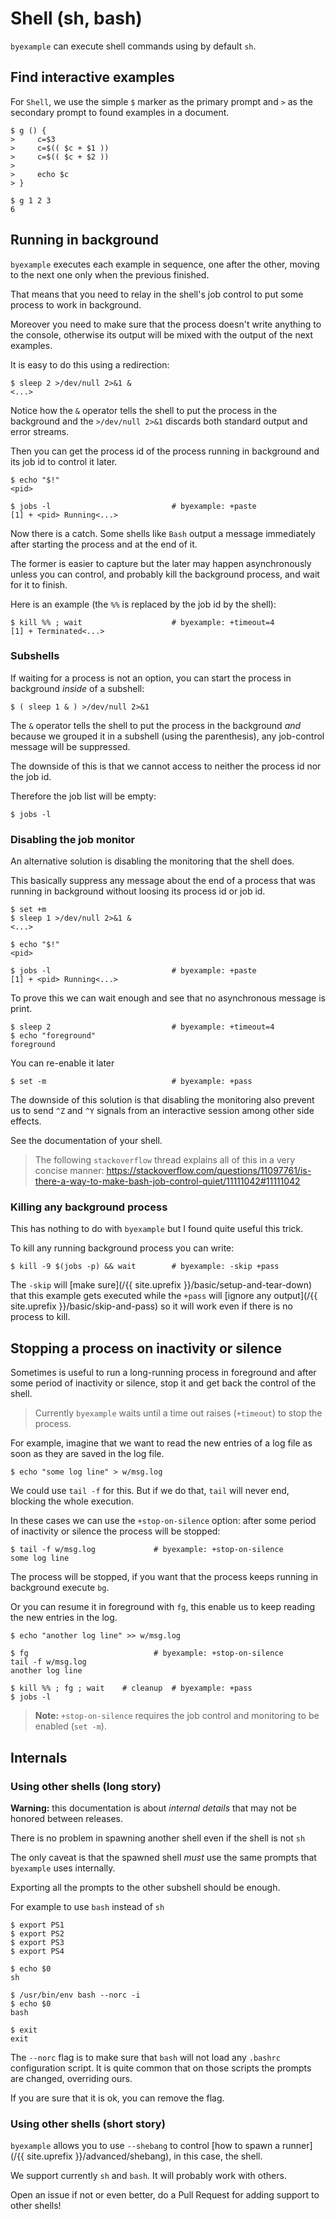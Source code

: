 # Shell (sh, bash)

``byexample`` can execute shell commands using by default ``sh``.

## Find interactive examples

For ``Shell``, we use the simple ``$`` marker as the primary prompt
and ``>`` as the secondary prompt to found examples in a document.

```shell
$ g () {
>     c=$3
>     c=$(( $c + $1 ))
>     c=$(( $c + $2 ))
>
>     echo $c
> }

$ g 1 2 3
6
```

## Running in background

``byexample`` executes each example in sequence, one after the other, moving to
the next one only when the previous finished.

That means that you need to relay in the shell's job control to put some
process to work in background.

Moreover you need to make sure that the process doesn't write anything to
the console, otherwise its output will be mixed with the output of the
next examples.

It is easy to do this using a redirection:

```shell
$ sleep 2 >/dev/null 2>&1 &
<...>
```

Notice how the ``&`` operator tells the shell to put the process in the
background and the ``>/dev/null 2>&1`` discards both standard output and
error streams.

Then you can get the process id of the process running in background and
its job id to control it later.

```shell
$ echo "$!"
<pid>

$ jobs -l                           # byexample: +paste
[1] + <pid> Running<...>
```

Now there is a catch. Some shells like ``Bash`` output a message
immediately after starting the process and at the end of it.

The former is easier to capture but the later may happen asynchronously
unless you can control, and probably kill the background process, and wait
for it to finish.

Here is an example (the ``%%`` is replaced by the job id by the shell):

```shell
$ kill %% ; wait                    # byexample: +timeout=4
[1] + Terminated<...>
```

### Subshells

If waiting for a process is not an option, you can start the process
in background *inside* of a subshell:

```shell
$ ( sleep 1 & ) >/dev/null 2>&1
```

The ``&`` operator tells the shell to put the process in the background
*and* because we grouped it in a subshell (using the parenthesis), any
job-control message will be suppressed.

The downside of this is that we cannot access to neither the process id
nor the job id.

Therefore the job list will be empty:

```shell
$ jobs -l
```

### Disabling the job monitor

An alternative solution is disabling the monitoring that the shell does.

This basically suppress any message about the end of a process that was
running in background without loosing its process id or job id.

```shell
$ set +m
$ sleep 1 >/dev/null 2>&1 &
<...>

$ echo "$!"
<pid>

$ jobs -l                           # byexample: +paste
[1] + <pid> Running<...>
```

To prove this we can wait enough and see that no asynchronous message is print.

```shell
$ sleep 2                           # byexample: +timeout=4
$ echo "foreground"
foreground
```

You can re-enable it later

```shell
$ set -m                            # byexample: +pass
```

The downside of this solution is that disabling the monitoring also prevent us
to send ``^Z`` and ``^Y`` signals from an interactive session among
other side effects.

See the documentation of your shell.

> The following ``stackoverflow`` thread explains all of this in a very concise
> manner:
> https://stackoverflow.com/questions/11097761/is-there-a-way-to-make-bash-job-control-quiet/11111042#11111042

### Killing any background process

This has nothing to do with ``byexample`` but I found quite useful this trick.

To kill any running background process you can write:

```shell
$ kill -9 $(jobs -p) && wait        # byexample: -skip +pass
```

The ``-skip`` will [make sure](/{{ site.uprefix }}/basic/setup-and-tear-down)
that this example gets executed while the ``+pass``
will [ignore any output](/{{ site.uprefix }}/basic/skip-and-pass)
so it will work even if there is no process to kill.

## Stopping a process on inactivity or silence

Sometimes is useful to run a long-running process in foreground
and after some period of inactivity or silence, stop it and get
back the control of the shell.

> Currently ``byexample`` waits until a time out raises (``+timeout``) to
> stop the process.

For example, imagine that we want to read the new entries of a log
file as soon as they are saved in the log file.

```shell
$ echo "some log line" > w/msg.log
```

We could use ``tail -f`` for this. But if we do that, ``tail`` will never end,
blocking the whole execution.

In these cases we can use the ``+stop-on-silence`` option: after some period
of inactivity or silence the process will be stopped:

```shell
$ tail -f w/msg.log             # byexample: +stop-on-silence
some log line
```

The process will be stopped, if you want that the process keeps running
in background execute ``bg``.

Or you can resume it in foreground with ``fg``, this enable us
to keep reading the new entries in the log.

```shell
$ echo "another log line" >> w/msg.log

$ fg                            # byexample: +stop-on-silence
tail -f w/msg.log
another log line
```

```shell
$ kill %% ; fg ; wait    # cleanup  # byexample: +pass
$ jobs -l
```

> **Note:** ``+stop-on-silence`` requires the job control and monitoring to be
> enabled (``set -m``).

## Internals

### Using other shells (long story)

**Warning:** this documentation is about *internal details* that may
not be honored between releases.

There is no problem in spawning another shell even if the shell is not
``sh``

The only caveat is that the spawned shell *must* use the same prompts
that ``byexample`` uses internally.

Exporting all the prompts to the other subshell should be enough.

For example to use ``bash`` instead of ``sh``

```shell
$ export PS1
$ export PS2
$ export PS3
$ export PS4

$ echo $0
sh

$ /usr/bin/env bash --norc -i
$ echo $0
bash

$ exit
exit
```

The ``--norc`` flag is to make sure that ``bash`` will not load any ``.bashrc``
configuration script. It is quite common that on those scripts the prompts
are changed, overriding ours.

If you are sure that it is ok, you can remove the flag.

### Using other shells (short story)

``byexample`` allows you to use ``--shebang`` to control
[how to spawn a runner](/{{ site.uprefix }}/advanced/shebang), in this case, the shell.

We support currently ``sh`` and ``bash``. It will probably work with others.

Open an issue if not or even better, do a Pull Request for adding support to
other shells!

